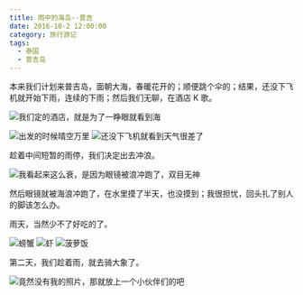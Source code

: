 ```yaml
---
title: 雨中的海岛--普吉
date: 2016-10-2 12:00:00
category: 旅行游记
tags:
  - 泰国
  - 普吉岛
---
```


本来我们计划来普吉岛，面朝大海，春暖花开的；顺便跳个伞的；结果，还没下飞机就开始下雨，连续的下雨；然后我们无聊，在酒店 K 歌。

![我们定的酒店，就是为了一睁眼就看到海](雨中的海岛--普吉/1.jpg)

<!--more-->

![出发的时候晴空万里](雨中的海岛--普吉/7.jpg)
![还没下飞机就看到天气很差了](雨中的海岛--普吉/8.jpg)

趁着中间短暂的雨停，我们决定出去冲浪。


![我看起来这么衰，是因为眼镜被浪冲跑了，双目无神](雨中的海岛--普吉/2.jpg)

然后眼镜就被海浪冲跑了，在水里摸了半天，也没摸到；我很担忧，回头扎了别人的脚该怎么办。

雨天，当然少不了好吃的了。

![螃蟹](雨中的海岛--普吉/3.jpg)
![虾](雨中的海岛--普吉/4.jpg)
![菠萝饭](雨中的海岛--普吉/5.jpg)


第二天，我们趁着雨，就去骑大象了。

![竟然没有我的照片，那就放上一个小伙伴们的吧](雨中的海岛--普吉/6.jpg)
